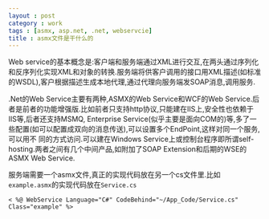 ```yaml
---
layout : post
category : work
tags : [asmx, asp.net, .net, webservcie]
title : asmx文件是干什么的
---
```


Web service的基本概念是:客户端和服务端通过XML进行交互,在两头通过序列化和反序列化实现XML和对象的转换.服务端将供客户调用的接口用XML描述(如标准的WSDL),客户根据描述生成本地代理,通过代理向服务端发SOAP消息,调用服务.

.Net的Web Service主要有两种,ASMX的Web Service和WCF的Web Service.后者是前者的功能增强版.比如前者只支持http协议,只能建在IIS上,安全性也依赖于IIS等,后者还支持MSMQ, Enterprise Service(似乎主要是面向COM的)等,多了一些配置(如可以配置成双向的消息传送),可以设置多个EndPoint,这样对同一个服务,可以用不 同的方式访问.可以建在Windows Service上或控制台程序即所谓self-hosting.两者之间有几个中间产品,如附加了SOAP Extension和后期的WSE的ASMX Web Service.

服务端需要一个asmx文件,真正的实现代码放在另一个cs文件里.比如`example.asmx`的实现代码放在`Service.cs`

```
< %@ WebService Language="C#" CodeBehind="~/App_Code/Service.cs" Class="example" %>
```

